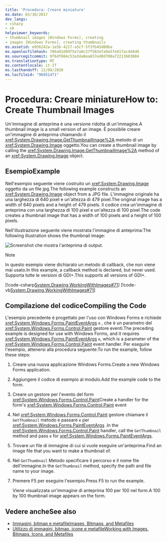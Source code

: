 ```yaml
---
title: 'Procedura: Creare miniature'
ms.date: 03/30/2017
dev_langs:
- csharp
- vb
helpviewer_keywords:
- thumbnail images [Windows Forms], creating
- images [Windows Forms], creating thumbnails
ms.assetid: e956242a-1e5b-4217-a3cf-5f3fb45d00ba
ms.openlocfilehash: 786a92d99f5e7a0c27f502efa9a5fe617ac4d4d6
ms.sourcegitcommit: 9f6df084c53a3da0ea657ed0d708a72213683084
ms.translationtype: MT
ms.contentlocale: it-IT
ms.lasthandoff: 12/09/2020
ms.locfileid: "96951471"
---
```

# <a name="how-to-create-thumbnail-images"></a><span data-ttu-id="4410e-102">Procedura: Creare miniature</span><span class="sxs-lookup"><span data-stu-id="4410e-102">How to: Create Thumbnail Images</span></span>
<span data-ttu-id="4410e-103">Un'immagine di anteprima è una versione ridotta di un'immagine.</span><span class="sxs-lookup"><span data-stu-id="4410e-103">A thumbnail image is a small version of an image.</span></span> <span data-ttu-id="4410e-104">È possibile creare un'immagine di anteprima chiamando il <xref:System.Drawing.Image.GetThumbnailImage%2A> metodo di un <xref:System.Drawing.Image> oggetto.</span><span class="sxs-lookup"><span data-stu-id="4410e-104">You can create a thumbnail image by calling the <xref:System.Drawing.Image.GetThumbnailImage%2A> method of an <xref:System.Drawing.Image> object.</span></span>  
  
## <a name="example"></a><span data-ttu-id="4410e-105">Esempio</span><span class="sxs-lookup"><span data-stu-id="4410e-105">Example</span></span>  
 <span data-ttu-id="4410e-106">Nell'esempio seguente viene costruito un <xref:System.Drawing.Image> oggetto da un file jpg.</span><span class="sxs-lookup"><span data-stu-id="4410e-106">The following example constructs an <xref:System.Drawing.Image> object from a JPG file.</span></span> <span data-ttu-id="4410e-107">L'immagine originale ha una larghezza di 640 pixel e un'altezza di 479 pixel.</span><span class="sxs-lookup"><span data-stu-id="4410e-107">The original image has a width of 640 pixels and a height of 479 pixels.</span></span> <span data-ttu-id="4410e-108">Il codice crea un'immagine di anteprima con una larghezza di 100 pixel e un'altezza di 100 pixel.</span><span class="sxs-lookup"><span data-stu-id="4410e-108">The code creates a thumbnail image that has a width of 100 pixels and a height of 100 pixels.</span></span>  
  
 <span data-ttu-id="4410e-109">Nell'illustrazione seguente viene mostrata l'immagine di anteprima:</span><span class="sxs-lookup"><span data-stu-id="4410e-109">The following illustration shows the thumbnail image:</span></span>  
  
 ![Screenshot che mostra l'anteprima di output.](./media/how-to-create-thumbnail-images/construct-thumbnail-image.png)  
  
> [!NOTE]
> <span data-ttu-id="4410e-111">In questo esempio viene dichiarato un metodo di callback, che non viene mai usato.</span><span class="sxs-lookup"><span data-stu-id="4410e-111">In this example, a callback method is declared, but never used.</span></span> <span data-ttu-id="4410e-112">Supporta tutte le versioni di GDI+.</span><span class="sxs-lookup"><span data-stu-id="4410e-112">This supports all versions of GDI+.</span></span>  
  
 [!code-csharp[System.Drawing.WorkingWithImages#71](~/samples/snippets/csharp/VS_Snippets_Winforms/System.Drawing.WorkingWithImages/CS/Class1.cs#71)]
 [!code-vb[System.Drawing.WorkingWithImages#71](~/samples/snippets/visualbasic/VS_Snippets_Winforms/System.Drawing.WorkingWithImages/VB/Class1.vb#71)]  
  
## <a name="compiling-the-code"></a><span data-ttu-id="4410e-113">Compilazione del codice</span><span class="sxs-lookup"><span data-stu-id="4410e-113">Compiling the Code</span></span>  
 <span data-ttu-id="4410e-114">L'esempio precedente è progettato per l'uso con Windows Forms e richiede <xref:System.Windows.Forms.PaintEventArgs> `e` , che è un parametro del <xref:System.Windows.Forms.Control.Paint> gestore eventi.</span><span class="sxs-lookup"><span data-stu-id="4410e-114">The preceding example is designed for use with Windows Forms, and it requires <xref:System.Windows.Forms.PaintEventArgs> `e`, which is a parameter of the <xref:System.Windows.Forms.Control.Paint> event handler.</span></span> <span data-ttu-id="4410e-115">Per eseguire l'esempio, attenersi alla procedura seguente:</span><span class="sxs-lookup"><span data-stu-id="4410e-115">To run the example, follow these steps:</span></span>  
  
1. <span data-ttu-id="4410e-116">Creare una nuova applicazione Windows Forms.</span><span class="sxs-lookup"><span data-stu-id="4410e-116">Create a new Windows Forms application.</span></span>  
  
2. <span data-ttu-id="4410e-117">Aggiungere il codice di esempio al modulo.</span><span class="sxs-lookup"><span data-stu-id="4410e-117">Add the example code to the form.</span></span>  
  
3. <span data-ttu-id="4410e-118">Creare un gestore per l'evento del form <xref:System.Windows.Forms.Control.Paint></span><span class="sxs-lookup"><span data-stu-id="4410e-118">Create a handler for the form's <xref:System.Windows.Forms.Control.Paint> event</span></span>  
  
4. <span data-ttu-id="4410e-119">Nel <xref:System.Windows.Forms.Control.Paint> gestore chiamare il `GetThumbnail` metodo e passare `e` per <xref:System.Windows.Forms.PaintEventArgs> .</span><span class="sxs-lookup"><span data-stu-id="4410e-119">In the <xref:System.Windows.Forms.Control.Paint> handler, call the `GetThumbnail` method and pass `e` for <xref:System.Windows.Forms.PaintEventArgs>.</span></span>  
  
5. <span data-ttu-id="4410e-120">Trovare un file di immagine di cui si vuole eseguire un'anteprima.</span><span class="sxs-lookup"><span data-stu-id="4410e-120">Find an image file that you want to make a thumbnail of.</span></span>  
  
6. <span data-ttu-id="4410e-121">Nel `GetThumbnail` Metodo specificare il percorso e il nome file dell'immagine.</span><span class="sxs-lookup"><span data-stu-id="4410e-121">In the `GetThumbnail` method, specify the path and file name to your image.</span></span>  
  
7. <span data-ttu-id="4410e-122">Premere F5 per eseguire l'esempio.</span><span class="sxs-lookup"><span data-stu-id="4410e-122">Press F5 to run the example.</span></span>  
  
     <span data-ttu-id="4410e-123">Viene visualizzata un'immagine di anteprima 100 per 100 nel form.</span><span class="sxs-lookup"><span data-stu-id="4410e-123">A 100 by 100 thumbnail image appears on the form.</span></span>  
  
## <a name="see-also"></a><span data-ttu-id="4410e-124">Vedere anche</span><span class="sxs-lookup"><span data-stu-id="4410e-124">See also</span></span>

- [<span data-ttu-id="4410e-125">Immagini, bitmap e metafile</span><span class="sxs-lookup"><span data-stu-id="4410e-125">Images, Bitmaps, and Metafiles</span></span>](images-bitmaps-and-metafiles.md)
- [<span data-ttu-id="4410e-126">Utilizzo di immagini, bitmap, icone e metafile</span><span class="sxs-lookup"><span data-stu-id="4410e-126">Working with Images, Bitmaps, Icons, and Metafiles</span></span>](working-with-images-bitmaps-icons-and-metafiles.md)
